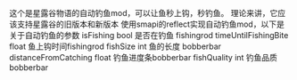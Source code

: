 这个是星露谷物语的自动钓鱼mod，可以让鱼秒上钩，秒钓鱼。
理论来讲，它应该支持星露谷的旧版本和新版本
使用smapi的reflect实现自动钓鱼mod，以下是关于自动钓鱼的参数
isFishing bool 是否在钓鱼 fishingrod
timeUntilFishingBite  float 鱼上钩时间fishingrod
fishSize int 鱼的长度 bobberbar
distanceFromCatching float 钓鱼进度条bobberbar
 fishQuality int 钓鱼品质bobberbar
